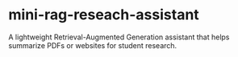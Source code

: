 # mini-rag-reseach-assistant
A lightweight Retrieval-Augmented Generation assistant that helps summarize PDFs or websites for student research.
